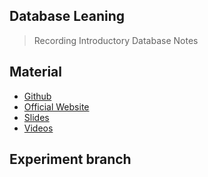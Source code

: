 ## Database Leaning

> Recording Introductory Database Notes

## Material

- [Github](https://github.com/cmu-db/bustub)
- [Official Website](https://15445.courses.cs.cmu.edu/fall2022/)
- [Slides](https://15445.courses.cs.cmu.edu/fall2022/slides/)
- [Videos](https://www.youtube.com/playlist?list=PLSE8ODhjZXjaKScG3l0nuOiDTTqpfnWFf)

## Experiment branch
